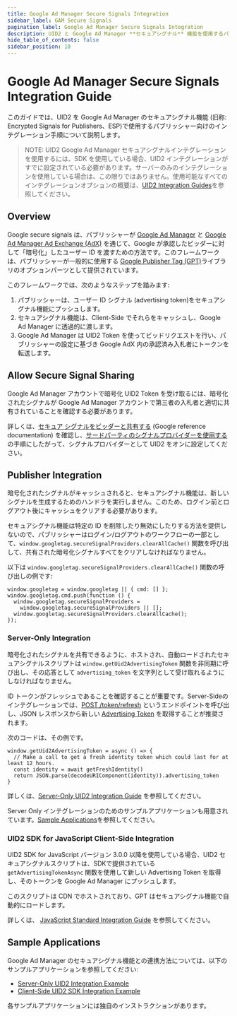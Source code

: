 ```yaml
---
title: Google Ad Manager Secure Signals Integration
sidebar_label: GAM Secure Signals
pagination_label: Google Ad Manager Secure Signals Integration
description: UID2 と Google Ad Manager **セキュアシグナル** 機能を使用するパブリッシャー向けのインテグレーション手順。
hide_table_of_contents: false
sidebar_position: 10
---
```


# Google Ad Manager Secure Signals Integration Guide

このガイドでは、UID2 を Google Ad Manager のセキュアシグナル機能 (旧称: Encrypted Signals for Publishers、ESP)で使用するパブリッシャー向けのインテグレーション手順について説明します。

<!-- It includes the following sections:

* [Overview](#overview)
* [Allow Secure Signal Sharing](#allow-secure-signal-sharing)
* [Publisher Integrations](#publisher-integration)
* [Server-Only Integration](#server-only-integration)
* [UID2 SDK for JavaScript Client-Side Integration](#uid2-sdk-for-javascript-client-side-integration)
* [Sample Applications](#sample-applications) -->

> NOTE: UID2 Google Ad Manager セキュアシグナルインテグレーションを使用するには、SDK を使用している場合、UID2 インテグレーションがすでに設定されている必要があります。サーバーのみのインテグレーションを使用している場合は、この限りではありません。使用可能なすべてのインテグレーションオプションの概要は、[UID2 Integration Guides](summary-guides.md)を参照してください。

## Overview

Google secure signals は、パブリッシャーが [Google Ad Manager](https://admanager.google.com/home/) と [Google Ad Manager Ad Exchange (AdX)](https://support.google.com/admanager/answer/6321605?hl=ja) を通じて、Google が承認したビッダーに対して「暗号化」したユーザー ID を渡すための方法です。このフレームワークは、パブリッシャーが一般的に使用する [Google Publisher Tag (GPT)](https://developers.google.com/publisher-tag/guides/get-started)ライブラリのオプションパーツとして提供されています。

このフレームワークでは、次のようなステップを踏みます:

1. パブリッシャーは、ユーザー ID シグナル (advertising token)をセキュアシグナル機能にプッシュします。
2. セキュアシグナル機能は、Client-Side でそれらをキャッシュし、Google Ad Manager に透過的に渡します。
3. Google Ad Manager は UID2 Token を使ってビッドリクエストを行い、パブリッシャーの設定に基づき Google AdX 内の承認済み入札者にトークンを転送します。

## Allow Secure Signal Sharing

Google Ad Manager アカウントで暗号化 UID2 Token を受け取るには、暗号化されたシグナルが Google Ad Manager アカウントで第三者の入札者と適切に共有されていることを確認する必要があります。

詳しくは、[セキュア シグナルをビッダーと共有する](https://support.google.com/admanager/answer/10488752) (Google reference documentation) を確認し、[サードパーティのシグナルプロバイダーを使用する](https://developers.google.com/interactive-media-ads/docs/sdks/html5/client-side/securesignals) の手順にしたがって、シグナルプロバイダーとして UID2 をオンに設定してください。

## Publisher Integration

暗号化されたシグナルがキャッシュされると、セキュアシグナル機能は、新しいシグナルを生成するためのハンドラを実行しません。このため、ログイン前とログアウト後にキャッシュをクリアする必要があります。

セキュアシグナル機能は特定の ID を削除したり無効にしたりする方法を提供しないので、パブリッシャーはログイン/ログアウトのワークフローの一部として、`window.googletag.secureSignalProviders.clearAllCache()` 関数を呼び出して、共有された暗号化シグナルすべてをクリアしなければなりません。

以下は `window.googletag.secureSignalProviders.clearAllCache()` 関数の呼び出しの例です:

```
window.googletag = window.googletag || { cmd: [] };
window.googletag.cmd.push(function () {
  window.googletag.secureSignalProviders =
    window.googletag.secureSignalProviders || [];
  window.googletag.secureSignalProviders.clearAllCache();
});
```

### Server-Only Integration

暗号化されたシグナルを共有できるように、ホストされ、自動ロードされたセキュアシグナルスクリプトは `window.getUid2AdvertisingToken` 関数を非同期に呼び出し、その応答として `advertising_token` を文字列として受け取れるようにしなければなりません。

ID トークンがフレッシュであることを確認することが重要です。Server-Sideのインテグレーションでは、[POST /token/refresh](../endpoints/post-token-refresh.md#post-tokenrefresh) というエンドポイントを呼び出し、JSON レスポンスから新しい [Advertising Token](../endpoints/post-token-refresh.md#decrypted-json-response-format) を取得することが推奨されます。

次のコードは、その例です。

```
window.getUid2AdvertisingToken = async () => {
  // Make a call to get a fresh identity token which could last for at least 12 hours.
  const identity = await getFreshIdentity()
  return JSON.parse(decodeURIComponent(identity)).advertising_token
}
```

詳しくは、[Server-Only UID2 Integration Guide](custom-publisher-integration.md) を参照してください。

Server Only インテグレーションのためのサンプルアプリケーションも用意されています。[Sample Applications](#sample-applications)を参照してください。

### UID2 SDK for JavaScript Client-Side Integration

UID2 SDK for JavaScript バージョン 3.0.0 以降を使用している場合、UID2 セキュアシグナルスクリプトは、SDKで提供されている `getAdvertisingTokenAsync` 関数を使用して新しい Advertising Token を取得し、そのトークンを Google Ad Manager にプッシュします。

このスクリプトは CDN でホストされており、GPT はセキュアシグナル機能で自動的にロードします。

詳しくは、 [JavaScript Standard Integration Guide](integration-javascript-standard.md) を参照してください。

<!--A sample application is also available for client-side integration using the SDK. See [Sample Applications](#sample-applications).-->

## Sample Applications

Google Ad Manager のセキュアシグナル機能との連携方法については、以下のサンプルアプリケーションを参照してください:
- [Server-Only UID2 Integration Example](https://esp-srvonly-integ.uidapi.com/)
- [Client-Side UID2 SDK Integration Example](https://esp-jssdk-integ.uidapi.com/)

各サンプルアプリケーションには独自のインストラクションがあります。
